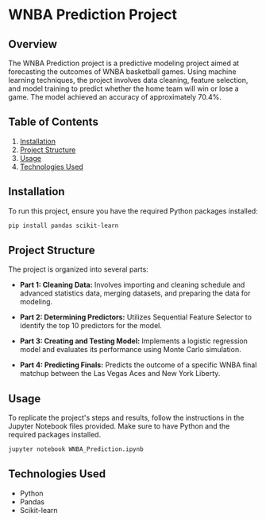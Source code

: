 # WNBA Prediction Project

## Overview

The WNBA Prediction project is a predictive modeling project aimed at forecasting the outcomes of WNBA basketball games. Using machine learning techniques, the project involves data cleaning, feature selection, and model training to predict whether the home team will win or lose a game. The model achieved an accuracy of approximately 70.4%.

## Table of Contents

1. [Installation](#installation)
2. [Project Structure](#project-structure)
3. [Usage](#usage)
4. [Technologies Used](#technologies-used)

## Installation

To run this project, ensure you have the required Python packages installed:

```bash
pip install pandas scikit-learn
```

## Project Structure

The project is organized into several parts:

- **Part 1: Cleaning Data:** Involves importing and cleaning schedule and advanced statistics data, merging datasets, and preparing the data for modeling.

- **Part 2: Determining Predictors:** Utilizes Sequential Feature Selector to identify the top 10 predictors for the model.

- **Part 3: Creating and Testing Model:** Implements a logistic regression model and evaluates its performance using Monte Carlo simulation.

- **Part 4: Predicting Finals:** Predicts the outcome of a specific WNBA final matchup between the Las Vegas Aces and New York Liberty.

## Usage

To replicate the project's steps and results, follow the instructions in the Jupyter Notebook files provided. Make sure to have Python and the required packages installed.

```bash
jupyter notebook WNBA_Prediction.ipynb
```

## Technologies Used

- Python
- Pandas
- Scikit-learn
